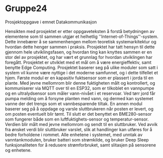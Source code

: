# Gruppe24
Prosjektoppgave i emnet Datakommunikasjon

Hensikten med prosjektet er etter oppgaveteksten å forstå betydningen av elementene som til sammen utgjør et helhetlig ''Internet-of-Things''-system. Dette innebærer å se sammenhengen mellom teoretisk systemarkitektur og hvordan dette henger sammen i praksis. Prosjektet har tatt hensyn til dette gjennom hele utviklingsfasen, og hvordan ting kan knyttes sammen er en stor del av prosjektet, og har vært et grunnlag for hvordan utviklingen har foregått. Prosjektet er utviklet med et mål om å være energieffektiv, samt benytte Edge Computing. Prosjektet baserer seg på ulike moduler som satt i system vil kunne være nyttige i det moderne samfunnet, og i dette tilfellet et hjem. Første modul er en kapasitiv fuktsensor som er plassert i jorda til en plante. Med jevne mellomrom blir denne fuktigheten målt og kontrollert, og kommuniserer via MQTT over til en ESP32, som er tilkoblet en vannpumpe og en ultralydsensor som måler vann-nivået i et reservoar. Ved tørr jord får pumpa melding om å forsyne planten med vann, og dermed kan systemet vanne der det trengs som et vannbesparende tiltak. En annen modul baserer seg på å oppdage og varsle sluttbrukeren når posten er levert, og om posten eventuelt blir tømt. Til slutt er det benyttet en BME280-sensor som fungerer både som en luftfuktighets-sensor og temperatur-sensor. Verdien blir målt med jevne mellomrom og sendt til en sluttbruker. Ved avvik fra ønsket verdi blir sluttbruker varslet, slik at handlinger kan utføres for å bedre forholdene i rommet. Alle enhetene i systemet, med unntak av vanntankmodulen, bruker batteri som strømkilde, og bruker Deep Sleep funksjonaliteten for å redusere strømforbruket, samt slitasjen på sensorene og enhetene. 
